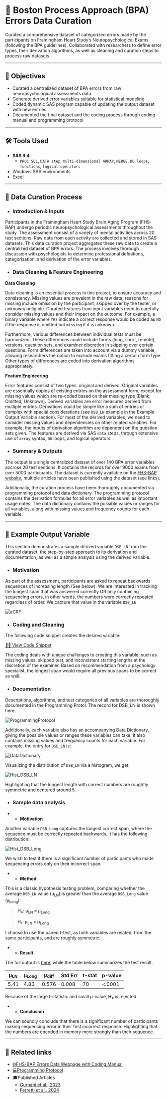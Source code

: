 # 🧠 Boston Process Approach (BPA) Errors Data Curation 

Curated a comprehensive dataset of categorized errors made by the participants on Framingham Heart Study’s Neuropsychological Exams (following the BPA guidelines).  Collaborated with researchers to define error types, their derivation algorithms, as well as cleaning and curation steps to process raw datasets.  


---

## 📌 Objectives

- Curated a centralized dataset of BPA errors from raw neuropsychological assessments data
- Generate derived error variables suitable for statistical modeling
- Coded dynamic SAS program capable of updating the output dataset with new entries
- Documented the final dataset and the coding process through coding manual and programming protocol

---

## 🛠️ Tools Used

- **SAS 9.4**
  - `PROC SQL`, `DATA step`, `multi-dimensional ARRAY`, `MERGE`, `DO loops`, `functions`, `logical operators`
- Windows SAS environments
- Excel
  
---

## 🔧 Data Curation Process

- ### Introduction & Inputs

Participants in the Framingham Heart Study Brain Aging Program (FHS-BAP) undergo periodic neuropsychological assessments throughout the study.  The assessment consist of a variety of mental activities across 20 test sections.  Raw data from each activity are collected and stored in SAS datasets.  This data curation project aggregates these raw data to create a centralized dataset of BPA errors.  The process involves thorough discussion with psychologists to determine professional definitions, categorization, and derivation of the error variables.


- ### Data Cleaning & Feature Engineering

**Data Cleaning**

Data cleaning is an essential process in this project, to ensure accuracy and consistency.  Missing values are prevalent in the raw data, reasons for missing include omission by the participant, skipped over by the tester, or unknown/ineligible.  Curated features from input variables need to carefully consider missing values and their impact on the outcome.  For example, a binary variable where `YES` indicate a correct response would be coded as `NO` if the response is omitted but `missing` if it is unknown.

Furthermore, various differences between individual tests must be harmonized.  These differences could include forms (long, short, remote), versions, question sets, and examiner discretion in skipping over certain questions. Form differences are taken into account via a dummy variable, allowing researchers the option to exclude exams fitting a certain form type.  Other types of differences are coded into derivation algorithms appropriately.

**Feature Engineering**

Error features consist of two types: original and derived.  Original variables are essentially copies of existing entries on the assessment form, except for missing values which are re-coded based on their missing type (Blank, Omitted, Unknown).  Derived variables are error measures derived from multiple entries.  Derivations could be simple like a sum of entries or complex with special considerations (see `DSB_LN` example in the Example Output Variable section).  For most of the derived variables, we need to consider missing values and dependencies on other related variables.  For example, the inputs of derivation algorithm are dependent on the question sets given.  The features are derived via SAS `data` steps, through extensive use of `array` syntax, `DO` loops, and logical operators.

- ### Summary & Outputs

The output is a single centralized dataset of over 140 BPA error variables accross 20 test sections.  It contains the records for over 9000 exams from over 5000 participants.  The dataset is currently available on the [FHS-BAP website](https://fhsbap.bu.edu/docs_main/qualitative_errors_in_neuropsychological_exams), multiple articles have been published using the dataset (see links).

Additionally, the curation process have been thoroughly documented via programming protocol and data dictionary.  The programming protocol contains the derivation formulas for all error variables as well as important usage notes.  The data dictionary contains the possible values or ranges for all variables, along with missing values and frequency counts for each variable. 

---

## 🔢 Example Output Variable 

This section demonstrates a sample derived variable `DSB_LN` from the curated dataset, the step-by-step approach to its derivation and documentation, as well as a simple analysis using the derived variable. 

- ### Motivation

As part of the assessment, participants are asked to repeat backwards sequences of increasing length (See below). We are interested in tracking the longest span that was answered correctly OR only containing sequencing errors, in other words, the numbers were correctly repeated regardless of order.  We capture that value in the variable `DSB_LN`.

![aCRF](Visuals/aCRF.png)

- ### Coding and Cleaning

The following code snippet creates the desired variable:

[👨‍💻 View Code Snippet](codes/CodeSnippet.sas)

The coding deals with unique challenges to creating this variable, such as missing values, skipped test, and inconsistent starting lengths at the discretion of the examiner.  Based on recommendation from a psychology specialist, the longest span would require all previous spans to be correct as well.

- ### Documentation

Descriptions, algorithms, and test categories of all variables are thoroughly documented in the Programming Protol.  The record for DSB_LN is shown here:

![ProgrammingProtocol](Visuals/ProtocolTable.png)

Additionally, each variable also has an accompanying Data Dictionary, giving the possible values or ranges these variables can take.  It also contains missing values and frequency counts for each variable.  For example, the entry for `DSB_LN` is:

![DataDictionary](Visuals/CodingManualTable.png)

Visualizing the distribution of `DSB_LN` via a histogram, we get:

![Hist_DSB_LN](Visuals/Histogram_DSBLN.png)

Highlighting that the longest length with correct numbers are roughtly symmetric and centered around 5.

- ### Sample data analysis
-	- **Motivation**
   
Another variable `DSB_Long` captures the longest correct span, where the sequence must be correctly repeated backwards.  It has the following distribution:

![Hist_DSB_Long](Visuals/Histogram_DSBLong.png)

We wish to test if there is a significant number of participants who made sequencing errors only on their incorrect span.

- 	- **Method**

This is a classic hypothesis testing problem, comparing whether the average `DSB_LN` value (μ<sub>LN</sub>) is greater than the average `DSB_Long` value (μ<sub>Long</sub>):

> **H₀: μ<sub>LN</sub> = μ<sub>Long</sub>** 
 
> **H₁: μ<sub>LN</sub> > μ<sub>Long</sub>**

I choose to use the paired t-test, as both variables are related, from the same participants, and are roughly symmetric. 

-  	- **Result**

The full output is [here](https://calving-analytics.github.io/Projects-Portfolio/BPA%20Error%20Data%20Curation/Output/TestOutput.html), while the table below summarizes the test result.

| μ<sub>LN</sub>   | μ<sub>Long</sub>   | μ<sub>diff</sub>    | Std Err | t-stat  | p-value |
|------|------|-------|---------|----|---------|
| 5.41 | 4.83 | 0.576 | 0.008   | 70 | <.0001  |

Because of the large t-statistic and small p-value, **H₀** is rejected.

-	- **Conclusion**

We can soundly conclude that there is a significant number of participants making sequencing error in their first incorrect response.  Highlighting that the numbers are encoded in memory more strongly than their sequence. 

---

## 🔗 Related links

- [🌐FHS-BAP Errors Data Webpage with Coding Manual](https://fhsbap.bu.edu/docs_main/qualitative_errors_in_neuropsychological_exams)
- [💻Programming Protocol](https://www.bu.edu/fhs/share/protocols/vr_npqerror_2021_a_1468s_protocol1.pdf)
- 🎓Published Articles
	- [Gurnani et al., 2023](https://doi.org/10.1093/arclin/acad067.009)
	- [Ferretti et al., 2024](https://doi.org/10.1002/alz.13500)

